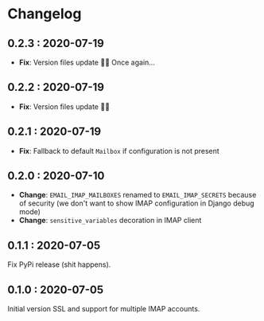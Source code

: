 # Changelog

## 0.2.3 : 2020-07-19

- **Fix**: Version files update 🤦‍♀️ Once again...

## 0.2.2 : 2020-07-19

- **Fix**: Version files update 🤦‍♀️

## 0.2.1 : 2020-07-19

- **Fix**: Fallback to default `Mailbox` if configuration is not present

## 0.2.0 : 2020-07-10

- **Change**: `EMAIL_IMAP_MAILBOXES` renamed to `EMAIL_IMAP_SECRETS` because of security (we don't want to show IMAP
configuration in Django debug mode)
- **Change**: `sensitive_variables` decoration in IMAP client

## 0.1.1 : 2020-07-05

Fix PyPi release (shit happens).

## 0.1.0 : 2020-07-05

Initial version SSL and support for multiple IMAP accounts.
